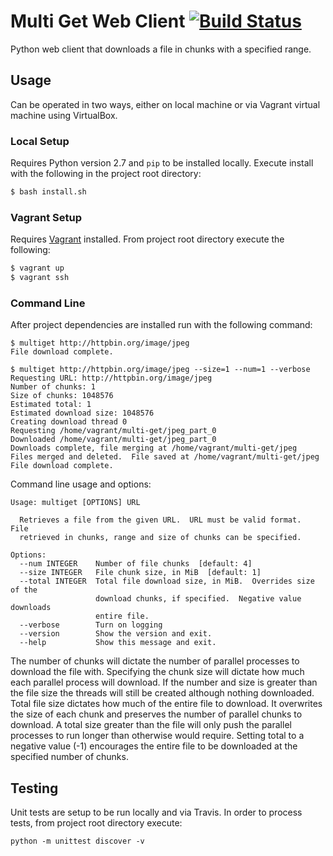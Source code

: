 # Multi Get Web Client  [![Build Status](https://travis-ci.org/hessmjr/multi-get.svg?branch=master)](https://travis-ci.org/hessmjr/multi-get)
Python web client that downloads a file in chunks with a specified range.

## Usage
Can be operated in two ways, either on local machine or via Vagrant virtual
machine using VirtualBox.

### Local Setup
Requires Python version 2.7 and `pip` to be installed locally.  Execute install
with the following in the project root directory:
```bash
$ bash install.sh
```

### Vagrant Setup
Requires [Vagrant](https://www.vagrantup.com/) installed.  From project root
directory execute the following:
```bash
$ vagrant up
$ vagrant ssh
```

### Command Line
After project dependencies are installed run with the following command:
```
$ multiget http://httpbin.org/image/jpeg
File download complete.

$ multiget http://httpbin.org/image/jpeg --size=1 --num=1 --verbose
Requesting URL: http://httpbin.org/image/jpeg
Number of chunks: 1
Size of chunks: 1048576
Estimated total: 1
Estimated download size: 1048576
Creating download thread 0
Requesting /home/vagrant/multi-get/jpeg_part_0
Downloaded /home/vagrant/multi-get/jpeg_part_0
Downloads complete, file merging at /home/vagrant/multi-get/jpeg
Files merged and deleted.  File saved at /home/vagrant/multi-get/jpeg
File download complete.
```

Command line usage and options:
```
Usage: multiget [OPTIONS] URL

  Retrieves a file from the given URL.  URL must be valid format.  File
  retrieved in chunks, range and size of chunks can be specified.

Options:
  --num INTEGER    Number of file chunks  [default: 4]
  --size INTEGER   File chunk size, in MiB  [default: 1]
  --total INTEGER  Total file download size, in MiB.  Overrides size of the
                   download chunks, if specified.  Negative value downloads
                   entire file.
  --verbose        Turn on logging
  --version        Show the version and exit.
  --help           Show this message and exit.
```

The number of chunks will dictate the number of parallel processes to download
the file with.  Specifying the chunk size will dictate how much each parallel
process will download.  If the number and size is greater than the file size
the threads will still be created although nothing downloaded.  Total file size
dictates how much of the entire file to download.  It overwrites the size of
each chunk and preserves the number of parallel chunks to download.  A total
size greater than the file will only push the parallel processes to run longer 
than otherwise would require.  Setting total to a negative value (-1) encourages
the entire file to be downloaded at the specified number of chunks.

## Testing
Unit tests are setup to be run locally and via Travis.  In order to process
tests, from project root directory execute:
```
python -m unittest discover -v
```
